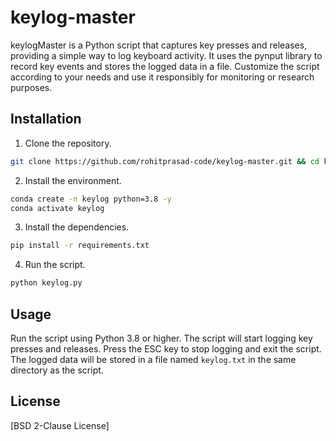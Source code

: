 # keylog-master

keylogMaster is a Python script that captures key presses and releases, providing a simple way to log keyboard activity. It uses the pynput library to record key events and stores the logged data in a file. Customize the script according to your needs and use it responsibly for monitoring or research purposes.

## Installation

1. Clone the repository.

```bash
git clone https://github.com/rohitprasad-code/keylog-master.git && cd keylog-master
```

2. Install the environment.

```bash
conda create -n keylog python=3.8 -y
conda activate keylog
```

3. Install the dependencies.

```bash
pip install -r requirements.txt
```

4. Run the script.

```bash
python keylog.py
```

## Usage

Run the script using Python 3.8 or higher. The script will start logging key presses and releases. Press the ESC key to stop logging and exit the script. The logged data will be stored in a file named `keylog.txt` in the same directory as the script.

## License

[BSD 2-Clause License]